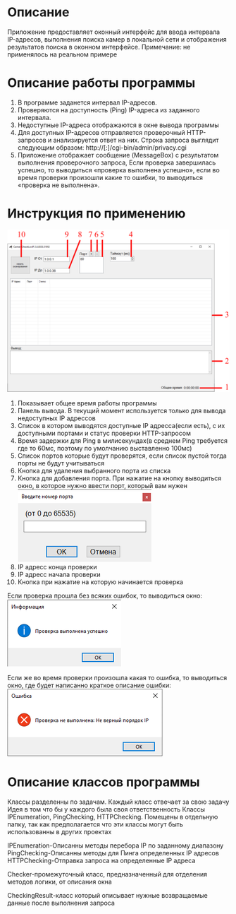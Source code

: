 ﻿# Описание
Приложение предоставляет оконный интерфейс для ввода интервала IP-адресов, 
выполнения поиска камер в локальной сети и отображения результатов поиска в оконном интерфейсе.
Примечание: не применялось на реальном примере

# Описание работы программы
1.	В программе заданется интервал IP-адресов.
2.	Проверяются на доступность (Ping) IP-адреса из заданного интервала.
3.  Недоступные IP-адреса отображаются в окне вывода программы
4.	Для доступных IP-адресов отправляется проверочный HTTP-запросов и анализируется ответ на них. 
Строка запроса выглядит следующим образом: 
http://<ip>[:<port>]/cgi-bin/admin/privacy.cgi
5.	Приложение отображает сообщение (MessageBox) с результатом выполнения проверочного запроса, 
Если проверка завершилась успешно, то выводиться «проверка выполнена успешно»,
если во время проверки произошли какие то ошибки, то выводиться «проверка не выполнена».

# Инструкция по применению
![image](https://github.com/Mark65537/CameraCheckLocIP/blob/master/screens/mainform.png)
1. Показывает общее время работы программы
2. Панель вывода. В текущий момент используется только для вывода недоступных IP адрессов
3. Список в котором выводятся доступные IP адресса(если есть), с их доступными портами и статус проверки HTTP-запросом
4. Время задержки для Ping в милисекундах(в среднем Ping требуется где то 60мс, поэтому по умолчанию выставленно 100мс)
5. Список портов которые будут проверятся, если список пустой тогда порты не будут учитываться
6. Кнопка для удаления выбранного порта из списка
7. Кнопка для добавления порта. При нажатие на кнопку выводиться окно, в которое нужно ввести порт, который вам нужен<br>
![image](https://github.com/Mark65537/CameraCheckLocIP/blob/master/screens/addport.png)
8. IP адресс конца проверки
9. IP адресс начала проверки
10. Кнопка при нажатие на которую начинается проверка

Если проверка прошла без всяких ошибок, то выводиться окно:<br>
![image](https://github.com/Mark65537/CameraCheckLocIP/blob/master/screens/checkOK.png) 

Если же во время проверки произошла какая то ошибка, то выводиться окно, где будет написанно краткое описание ошибки:<br>
![image](https://github.com/Mark65537/CameraCheckLocIP/blob/master/screens/checkFail.png) 

# Описание классов программы
Классы разделенны по задачам. Каждый класс отвечает за свою задачу
Идея в том что бы у каждого была своя ответственность
Классы IPEnumeration, PingChecking, HTTPChecking. Помещены в отдельную папку, так как предполагается что эти классы могут быть использованны в других проектах 
 
IPEnumeration-Описанны методы перебора IP по заданному диапазону<br>
PingChecking-Описанны методы для Пинга определенных IP адресов<br>
HTTPChecking-Отправка запроса на определенные IP адреса<br>

Checker-промежуточный класс, предназначенный для отделения методов логики, от описания окна

CheckingResult-класс который описывает нужные возвращаемые данные после выполнения запроса

